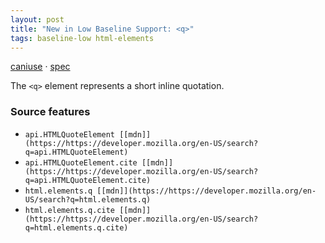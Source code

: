 ```yaml
---
layout: post
title: "New in Low Baseline Support: <q>"
tags: baseline-low html-elements
---
```


[caniuse](https://caniuse.com/?search=q) · [spec](https://html.spec.whatwg.org/multipage/text-level-semantics.html#the-q-element)

The `<q>` element represents a short inline quotation.

### Source features

- ``api.HTMLQuoteElement [[mdn]](https://https://developer.mozilla.org/en-US/search?q=api.HTMLQuoteElement)``
- ``api.HTMLQuoteElement.cite [[mdn]](https://https://developer.mozilla.org/en-US/search?q=api.HTMLQuoteElement.cite)``
- ``html.elements.q [[mdn]](https://https://developer.mozilla.org/en-US/search?q=html.elements.q)``
- ``html.elements.q.cite [[mdn]](https://https://developer.mozilla.org/en-US/search?q=html.elements.q.cite)``
